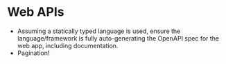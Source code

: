 # Web APIs

- Assuming a statically typed language is used, ensure the language/framework
is fully auto-generating the OpenAPI spec for the web app, including
documentation.
- Pagination!

